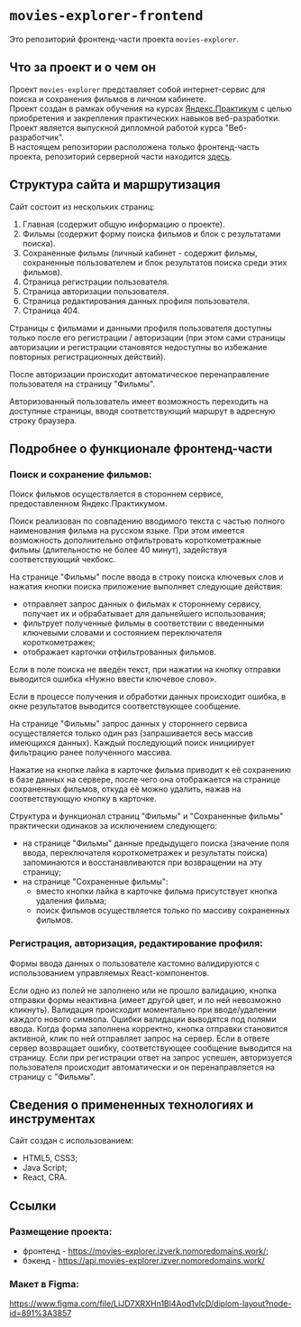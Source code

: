 # `movies-explorer-frontend`

Это репозиторий фронтенд-части проекта `movies-explorer`.

## Что за проект и о чем он

Проект `movies-explorer` представляет собой интернет-сервис для поиска и
сохранения фильмов в личном кабинете.<br> Проект создан в рамках обучения на
курсах [Яндекс.Практикум](https://practicum.yandex.ru/) с целью приобретения и
закрепления практических навыков веб-разработки. Проект является выпускной
дипломной работой курса "Веб-разработчик".<br>В настоящем репозитории
расположена только фронтенд-часть проекта, репозиторий серверной части находится
[здесь](https://github.com/izverk/movies-explorer-api/).

## Структура сайта и маршрутизация

Сайт состоит из нескольких страниц:

1. Главная (содержит общую информацию о проекте).
2. Фильмы (содержит форму поиска фильмов и блок с результатами поиска).
3. Сохраненные фильмы (личный кабинет - содержит фильмы, сохраненные
   пользователем и блок результатов поиска среди этих фильмов).
4. Страница регистрации пользователя.
5. Страница авторизации пользователя.
6. Страница редактирования данных профиля пользователя.
7. Страница 404.

Страницы с фильмами и данными профиля пользователя доступны только после его
регистрации / авторизации (при этом сами страницы авторизации и регистрации
становятся недоступны во избежание повторных регистрационных действий).

После авторизации происходит автоматическое перенаправление пользователя на
страницу "Фильмы".

Авторизованный пользователь имеет возможность переходить на доступные страницы,
вводя соответствующий маршрут в адресную строку браузера.

## Подробнее о функционале фронтенд-части

### Поиск и сохранение фильмов:

Поиск фильмов осуществляется в стороннем сервисе, предоставленном
Яндекс.Практикумом.

Поиск реализован по совпадению вводимого текста с частью полного наименования
фильма на русском языке. При этом имеется возможность дополнительно
отфильтровать короткометражные фильмы (длительностю не более 40 минут),
задействуя соответствующий чекбокс.

На странице "Фильмы" после ввода в строку поиска ключевых слов и нажатия кнопки
поиска приложение выполняет следующие действия:

- отправляет запрос данных о фильмах к стороннему сервису, получает их и
  обрабатывает для дальнейшего использования;
- фильтрует полученные фильмы в соответствии с введенными ключевыми словами и
  состоянием переключателя короткометражек;
- отображает карточки отфильтрованных фильмов.

Если в поле поиска не введён текст, при нажатии на кнопку отправки выводится
ошибка «Нужно ввести ключевое слово».

Если в процессе получения и обработки данных происходит ошибка, в окне
результатов выводится соответствующее сообщение.

На странице "Фильмы" запрос данных у стороннего сервиса осуществляется только
один раз (запрашивается весь массив имеющихся данных). Каждый последующий поиск
инициирует фильтрацию ранее полученного массива.

Нажатие на кнопке лайка в карточке фильма приводит к её сохранению в базе данных
на сервере, после чего она отображается на странице сохраненных фильмов, откуда
её можно удалить, нажав на соответствующую кнопку в карточке.

Структура и функционал страниц "Фильмы" и "Сохраненные фильмы" практически
одинаков за исключением следующего:

- на странице "Фильмы" данные предыдущего поиска (значение поля ввода,
  переключателя короткометражек и результаты поиска) запоминаются и
  восстанавливаются при возвращении на эту страницу;
- на странице "Сохраненные фильмы":
  - вместо кнопки лайка в карточке фильма присутствует кнопка удаления фильма;
  - поиск фильмов осуществляется только по массиву сохраненных фильмов.

### Регистрация, авторизация, редактирование профиля:

Формы ввода данных о пользователе кастомно валидируются с использованием
управляемых React-компонентов.

Если одно из полей не заполнено или не прошло валидацию, кнопка отправки формы
неактивна (имеет другой цвет, и по ней невозможно кликнуть). Валидация
происходит моментально при вводе/удалении каждого нового символа. Ошибки
валидации выводятся под полями ввода. Когда форма заполнена корректно, кнопка
отправки становится активной, клик по ней отправляет запрос на сервер. Если в
ответе сервер возвращает ошибку, соответствующее сообщение выводится на
страницу. Если при регистрации ответ на запрос успешен, авторизуется
пользователя происходит автоматически и он перенаправляется на страницу с
"Фильмы".

## Сведения о примененных технологиях и инструментах

Сайт создан с использованием:

- HTML5, CSS3;
- Java Script;
- React, CRA.

## Ссылки

### Размещение проекта:

- фронтенд - https://movies-explorer.izverk.nomoredomains.work/;
- бэкенд - https://api.movies-explorer.izver.nomoredomains.work/<br>

### Макет в Figma:

https://www.figma.com/file/LiJD7XRXHn1Bl4Aod1vIcD/diplom-layout?node-id=891%3A3857
